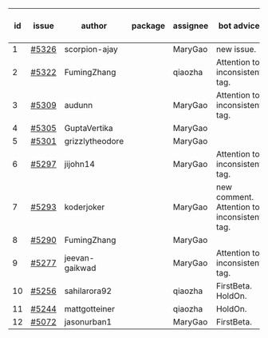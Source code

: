 | id | issue | author | package | assignee | bot advice | created date of issue | target release date | date from target |
| ------ | ------ | ------ | ------ | ------ | ------ | ------ | ------ | :-----: |
| 1 | [#5326](https://github.com/Azure/sdk-release-request/issues/5326) | scorpion-ajay |  | MaryGao | new issue. | 07-09 | 07-31 |  |
| 2 | [#5322](https://github.com/Azure/sdk-release-request/issues/5322) | FumingZhang |  | qiaozha | Attention to inconsistent tag. | 07-05 | 07-25 |  |
| 3 | [#5309](https://github.com/Azure/sdk-release-request/issues/5309) | audunn |  | MaryGao | Attention to inconsistent tag. | 06-27 | 07-26 |  |
| 4 | [#5305](https://github.com/Azure/sdk-release-request/issues/5305) | GuptaVertika |  | MaryGao |  | 06-27 | 07-25 |  |
| 5 | [#5301](https://github.com/Azure/sdk-release-request/issues/5301) | grizzlytheodore |  | MaryGao |  | 06-26 | 07-26 |  |
| 6 | [#5297](https://github.com/Azure/sdk-release-request/issues/5297) | jijohn14 |  | MaryGao | Attention to inconsistent tag. | 06-25 | 07-26 |  |
| 7 | [#5293](https://github.com/Azure/sdk-release-request/issues/5293) | koderjoker |  | MaryGao | new comment. Attention to inconsistent tag. | 06-25 | 07-25 |  |
| 8 | [#5290](https://github.com/Azure/sdk-release-request/issues/5290) | FumingZhang |  | MaryGao |  | 06-25 | 07-25 |  |
| 9 | [#5277](https://github.com/Azure/sdk-release-request/issues/5277) | jeevan-gaikwad |  | MaryGao | Attention to inconsistent tag. | 06-14 | 07-26 |  |
| 10 | [#5256](https://github.com/Azure/sdk-release-request/issues/5256) | sahilarora92 |  | qiaozha | FirstBeta. HoldOn. | 06-05 | 06-28 |  |
| 11 | [#5244](https://github.com/Azure/sdk-release-request/issues/5244) | mattgotteiner |  | qiaozha | HoldOn. | 06-04 | 06-21 |  |
| 12 | [#5072](https://github.com/Azure/sdk-release-request/issues/5072) | jasonurban1 |  | MaryGao | FirstBeta. | 03-22 | 05-24 |  |
